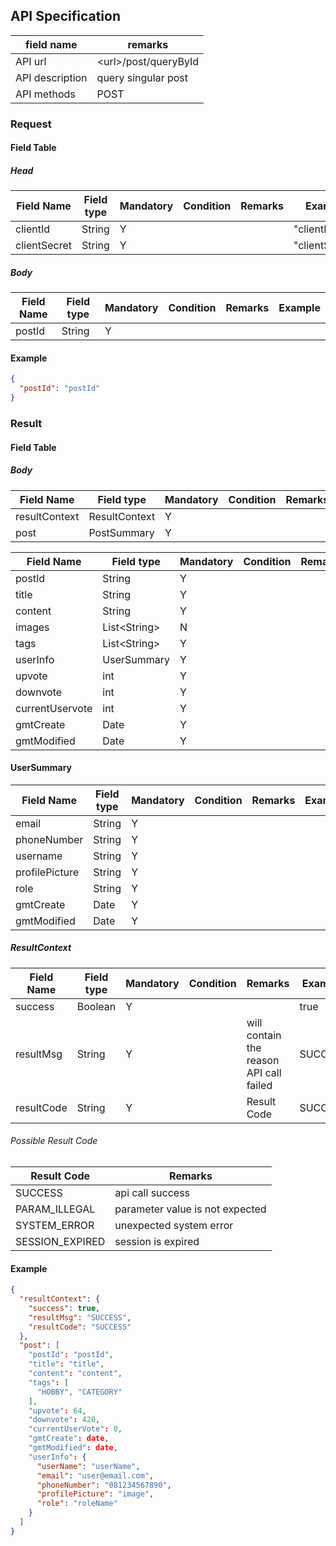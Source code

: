 ## API Specification

| field name      | remarks                |
| --------------- | ---------------------- |
| API url         | \<url\>/post/queryById |
| API description | query singular post    |
| API methods     | POST                   |

### Request

#### Field Table

##### Head

| Field Name   | Field type | Mandatory | Condition | Remarks | Example        |
| ------------ | ---------- | --------- | --------- | ------- | -------------- |
| clientId     | String     | Y         |           |         | "clientId"     |
| clientSecret | String     | Y         |           |         | "clientSecret" |

##### Body

| Field Name | Field type | Mandatory | Condition | Remarks | Example |
| ---------- | ---------- | --------- | --------- | ------- | ------- |
| postId     | String     | Y         |           |         |         |

#### Example

```json
{
  "postId": "postId"
}
```

### Result

#### Field Table

##### Body

| Field Name    | Field type    | Mandatory | Condition | Remarks | Example |
| ------------- | ------------- | --------- | --------- | ------- | ------- |
| resultContext | ResultContext | Y         |           |         |         |
| post          | PostSummary   | Y         |           |         |         |

| Field Name      | Field type     | Mandatory | Condition | Remarks | Example |
| --------------- | -------------- | --------- | --------- | ------- | ------- |
| postId          | String         | Y         |           |         |         |
| title           | String         | Y         |           |         |         |
| content         | String         | Y         |           |         |         |
| images          | List\<String\> | N         |           |         |         |
| tags            | List\<String\> | Y         |           |         |         |
| userInfo        | UserSummary    | Y         |           |         |         |
| upvote          | int            | Y         |           |         |         |
| downvote        | int            | Y         |           |         |         |
| currentUservote | int            | Y         |           |         |
| gmtCreate       | Date           | Y         |           |         |         |
| gmtModified     | Date           | Y         |           |         |         |

#### UserSummary
| Field Name     | Field type | Mandatory | Condition | Remarks | Example |
| -------------- | ---------- | --------- | --------- | ------- | ------- |
| email          | String     | Y         |           |         |         |
| phoneNumber    | String     | Y         |           |         |         |
| username       | String     | Y         |           |         |         |
| profilePicture | String     | Y         |           |         |         |
| role           | String     | Y         |           |         |         |
| gmtCreate      | Date       | Y         |           |         |         |
| gmtModified    | Date       | Y         |           |         |         |

##### ResultContext

| Field Name | Field type | Mandatory | Condition | Remarks                                 | Example |
| ---------- | ---------- | --------- | --------- | --------------------------------------- | ------- |
| success    | Boolean    | Y         |           |                                         | true    |
| resultMsg  | String     | Y         |           | will contain the reason API call failed | SUCCESS |
| resultCode | String     | Y         |           | Result Code                             | SUCCESS |

###### Possible Result Code

| Result Code     | Remarks                         |
| --------------- | ------------------------------- |
| SUCCESS         | api call success                |
| PARAM_ILLEGAL   | parameter value is not expected |
| SYSTEM_ERROR    | unexpected system error         |
| SESSION_EXPIRED | session is expired              |

#### Example

```json
{
  "resultContext": {
    "success": true,
    "resultMsg": "SUCCESS",
    "resultCode": "SUCCESS"
  },
  "post": [
    "postId": "postId",
    "title": "title",
    "content": "content",
    "tags": [
      "HOBBY", "CATEGORY"
    ],
    "upvote": 64,
    "downvote": 420,
    "currentUserVote": 0,
    "gmtCreate": date,
    "gmtModified": date,
    "userInfo": {
      "userName": "userName",
      "email": "user@email.com",
      "phoneNumber": "081234567890",
      "profilePicture": "image",
      "role": "roleName"
    }
  ]
}
```
